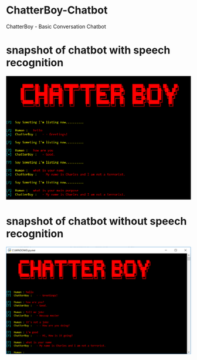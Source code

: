 # ChatterBoy-Chatbot
ChatterBoy - Basic Conversation Chatbot



# snapshot of chatbot with speech recognition
![](snapshotwithSR.png)



# snapshot of chatbot without speech recognition
![](snapshotwithoutSR.png)
